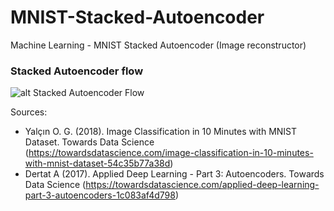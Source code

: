 # MNIST-Stacked-Autoencoder
Machine Learning - MNIST Stacked Autoencoder (Image reconstructor)

### Stacked Autoencoder flow
![alt Stacked Autoencoder Flow](https://camo.githubusercontent.com/0ced391c809160de26185a5e6c83c89e262fea1a/687474703a2f2f696d6167652e736c696465736861726563646e2e636f6d2f6e6e776f726b73686f70312d3134303832393132343432342d70687061707030322f39352f6e657572616c2d6e6574776f726b732d616e642d646565702d6c6561726e696e672d31352d3633382e6a70673f63623d31343039333136333839)

Sources: 
- Yalçın O. G. (2018). Image Classification in 10 Minutes with MNIST Dataset. Towards Data Science (https://towardsdatascience.com/image-classification-in-10-minutes-with-mnist-dataset-54c35b77a38d)
- Dertat A (2017). Applied Deep Learning - Part 3: Autoencoders. Towards Data Science (https://towardsdatascience.com/applied-deep-learning-part-3-autoencoders-1c083af4d798)


